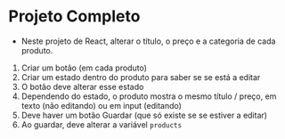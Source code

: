 # Projeto Completo

- Neste projeto de React, alterar o título, o preço e a categoria de cada produto.

1. Criar um botão (em cada produto)
2. Criar um estado dentro do produto para saber se se está a editar
3. O botão deve alterar esse estado
4. Dependendo do estado, o produto mostra o mesmo título / preço, em texto (não editando) ou em input (editando)
5. Deve haver um botão Guardar (que só existe se se estiver a editar)
6. Ao guardar, deve alterar a variável `products`



